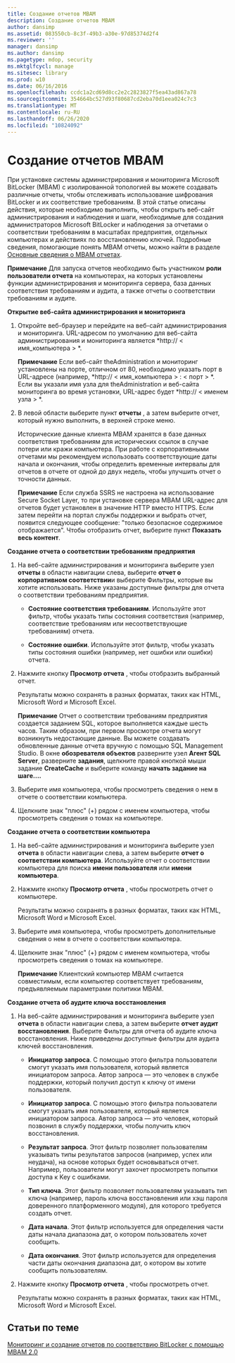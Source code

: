 ```yaml
---
title: Создание отчетов MBAM
description: Создание отчетов MBAM
author: dansimp
ms.assetid: 083550cb-8c3f-49b3-a30e-97d85374d2f4
ms.reviewer: ''
manager: dansimp
ms.author: dansimp
ms.pagetype: mdop, security
ms.mktglfcycl: manage
ms.sitesec: library
ms.prod: w10
ms.date: 06/16/2016
ms.openlocfilehash: ccdc1a2cd69d8cc2e2c2823827f5ea43ad867a78
ms.sourcegitcommit: 354664bc527d93f80687cd2eba70d1eea024c7c3
ms.translationtype: MT
ms.contentlocale: ru-RU
ms.lasthandoff: 06/26/2020
ms.locfileid: "10824092"
---
```

# Создание отчетов MBAM


При установке системы администрирования и мониторинга Microsoft BitLocker (MBAM) с изолированной топологией вы можете создавать различные отчеты, чтобы отслеживать использование шифрования BitLocker и их соответствие требованиям. В этой статье описаны действия, которые необходимо выполнить, чтобы открыть веб-сайт администрирования и наблюдения и шаги, необходимые для создания администраторов Microsoft BitLocker и наблюдения за отчетами о соответствии требованиям в масштабах предприятия, отдельных компьютерах и действиях по восстановлению ключей. Подробные сведения, помогающие понять MBAM отчеты, можно найти в разделе [Основные сведения о MBAM отчетах](understanding-mbam-reports-mbam-2.md).

**Примечание**  Для запуска отчетов необходимо быть участником **роли пользователи отчета** на компьютерах, на которых установлены функции администрирования и мониторинга сервера, база данных соответствия требованиям и аудита, а также отчеты о соответствии требованиям и аудите.

 

**Открытие веб-сайта администрирования и мониторинга**

1.  Откройте веб-браузер и перейдите на веб-сайт администрирования и мониторинга. URL-адресом по умолчанию для веб-сайта администрирования и мониторинга является *http:// &lt; имя_компьютера &gt; *.

    **Примечание**  Если веб-сайт theAdministration и мониторинг установлены на порте, отличном от 80, необходимо указать порт в URL-адресе (например, *http:// &lt; имя_компьютера &gt; : &lt; порт &gt; *. Если вы указали имя узла для theAdministration и веб-сайта мониторинга во время установки, URL-адрес будет *http:// &lt; именем узла &gt; *.

     

2.  В левой области выберите пункт **отчеты** , а затем выберите отчет, который нужно выполнить, в верхней строке меню.

    Исторические данные клиента MBAM хранятся в базе данных соответствия требованиям для исторических ссылок в случае потери или кражи компьютера. При работе с корпоративными отчетами мы рекомендуем использовать соответствующие даты начала и окончания, чтобы определить временные интервалы для отчетов в отчете от одной до двух недель, чтобы улучшить отчет о точности данных.

    **Примечание**  Если служба SSRS не настроена на использование Secure Socket Layer, то при установке сервера MBAM URL-адрес для отчетов будет установлен в значение HTTP вместо HTTPS. Если затем перейти на портал службы поддержки и выбрать отчет, появится следующее сообщение: "только безопасное содержимое отображается". Чтобы отобразить отчет, выберите пункт **Показать весь контент**.

     

**Создание отчета о соответствии требованиям предприятия**

1.  На веб-сайте администрирования и мониторинга выберите узел **отчеты** в области навигации слева, выберите **отчет о корпоративном соответствии**и выберите Фильтры, которые вы хотите использовать. Ниже указаны доступные фильтры для отчета о соответствии требованиям предприятия.

    -   **Состояние соответствия требованиям**. Используйте этот фильтр, чтобы указать типы состояния соответствия (например, соответствие требованиям или несоответствующие требованиям) отчета.

    -   **Состояние ошибки**. Используйте этот фильтр, чтобы указать типы состояния ошибки (например, нет ошибки или ошибки) отчета.

2.  Нажмите кнопку **Просмотр отчета** , чтобы отобразить выбранный отчет.

    Результаты можно сохранять в разных форматах, таких как HTML, Microsoft Word и Microsoft Excel.

    **Примечание**  Отчет о соответствии требованиям предприятия создается заданием SQL, которое выполняется каждые шесть часов. Таким образом, при первом просмотре отчета могут возникнуть недостающие данные. Вы можете создавать обновленные данные отчета вручную с помощью SQL Management Studio. В окне **обозревателя объектов** разверните узел **Агент SQL Server**, разверните **задания**, щелкните правой кнопкой мыши задание **CreateCache** и выберите команду **начать задание на шаге....**

     

3.  Выберите имя компьютера, чтобы просмотреть сведения о нем в отчете о соответствии компьютера.

4.  Щелкните знак "плюс" (+) рядом с именем компьютера, чтобы просмотреть сведения о томах на компьютере.

**Создание отчета о соответствии компьютера**

1.  На веб-сайте администрирования и мониторинга выберите узел **отчета** в области навигации слева, а затем выберите **отчет о соответствии компьютера**. Используйте отчет о соответствии компьютера для поиска **имени пользователя** или **имени компьютера**.

2.  Нажмите кнопку **Просмотр отчета** , чтобы просмотреть отчет о компьютере.

    Результаты можно сохранять в разных форматах, таких как HTML, Microsoft Word и Microsoft Excel.

3.  Выберите имя компьютера, чтобы просмотреть дополнительные сведения о нем в отчете о соответствии компьютера.

4.  Щелкните знак "плюс" (+) рядом с именем компьютера, чтобы просмотреть сведения о томах на компьютере.

    **Примечание**  Клиентский компьютер MBAM считается совместимым, если компьютер соответствует требованиям, предъявляемым параметрами политики MBAM.

     

**Создание отчета об аудите ключа восстановления**

1.  На веб-сайте администрирования и мониторинга выберите узел **отчета** в области навигации слева, а затем выберите **отчет аудит восстановления**. Выберите Фильтры для отчета об аудите ключа восстановления. Ниже приведены доступные фильтры для аудита ключей восстановления.

    -   **Инициатор запроса**. С помощью этого фильтра пользователи смогут указать имя пользователя, который является инициатором запроса. Автор запроса — это человек в службе поддержки, который получил доступ к ключу от имени пользователя.

    -   **Инициатор запроса**. С помощью этого фильтра пользователи смогут указать имя пользователя, который является инициатором запроса. Автор запроса — это человек, который позвонил в службу поддержки, чтобы получить ключ восстановления.

    -   **Результат запроса**. Этот фильтр позволяет пользователям указывать типы результатов запросов (например, успех или неудача), на основе которых будет основываться отчет. Например, пользователи могут захочет просмотреть попытки доступа к Key с ошибками.

    -   **Тип ключа**. Этот фильтр позволяет пользователям указывать тип ключа (например, пароль ключа восстановления или хэш пароля доверенного платформенного модуля), для которого требуется создать отчет.

    -   **Дата начала**. Этот фильтр используется для определения части даты начала диапазона дат, о котором пользователь хочет сообщить.

    -   **Дата окончания**. Этот фильтр используется для определения части даты окончания диапазона дат, о котором вы хотите сообщить пользователям.

2.  Нажмите кнопку **Просмотр отчета** , чтобы просмотреть отчет.

    Результаты можно сохранять в разных форматах, таких как HTML, Microsoft Word и Microsoft Excel.

## Статьи по теме


[Мониторинг и создание отчетов по соответствию BitLocker с помощью MBAM 2.0](monitoring-and-reporting-bitlocker-compliance-with-mbam-20-mbam-2.md)

 

 





